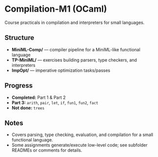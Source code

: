 # Compilation-M1 (OCaml)

Course practicals in compilation and interpreters for small languages.

## Structure
- **MiniML-Comp/** — compiler pipeline for a MiniML-like functional language
- **TP-MiniML/** — exercises building parsers, type checkers, and interpreters
- **ImpOpt/** — imperative optimization tasks/passes

## Progress
- **Completed:** Part 1 & Part 2
- **Part 3:** `arith`, `pair`, `let`, `if`, `fun1`, `fun2`, `fact`
- **Not done:** `trees`

## Notes
- Covers parsing, type checking, evaluation, and compilation for a small functional language.
-	Some assignments generate/execute low-level code; see subfolder READMEs or comments for details.



